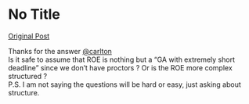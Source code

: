 # No Title

[Original Post](https://discourse.onlinedegree.iitm.ac.in/t/168142/3)

<p>Thanks for the answer <a class="mention" href="/u/carlton">@carlton</a><br>
Is it safe to assume that ROE is nothing but a “GA with extremely short deadline” since we don’t have proctors ? Or is the ROE more complex structured ?<br>
P.S. I am not saying the questions will be hard or easy, just asking about structure.</p>